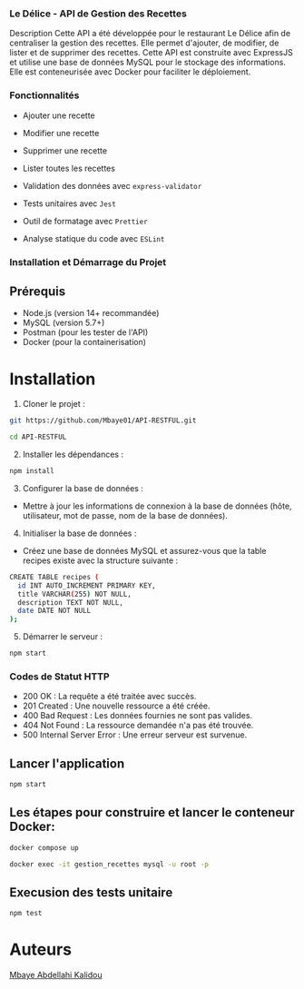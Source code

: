 ### Le Délice - API de Gestion des Recettes

Description
Cette API a été développée pour le restaurant Le Délice afin de centraliser la gestion des recettes. Elle permet d'ajouter, de modifier, de lister et de supprimer des recettes. Cette API est construite avec ExpressJS et utilise une base de données MySQL pour le stockage des informations. Elle est conteneurisée avec Docker pour faciliter le déploiement.

### Fonctionnalités

- Ajouter une recette

- Modifier une recette

- Supprimer une recette

- Lister toutes les recettes

- Validation des données avec `express-validator`

- Tests unitaires avec `Jest`

- Outil de formatage avec `Prettier`

- Analyse statique du code avec `ESLint`

### Installation et Démarrage du Projet

## Prérequis

- Node.js (version 14+ recommandée)
- MySQL (version 5.7+)
- Postman (pour les tester de l'API)
- Docker (pour la containerisation)

# Installation

1. Cloner le projet :

```bash
git https://github.com/Mbaye01/API-RESTFUL.git
```

```bash
cd API-RESTFUL
```

2. Installer les dépendances :

```bash
npm install
```

3. Configurer la base de données :

- Mettre à jour les informations de connexion à la base de données (hôte, utilisateur, mot de passe, nom de la base de données).

4. Initialiser la base de données :

- Créez une base de données MySQL et assurez-vous que la table recipes existe avec la structure suivante :

```bash
CREATE TABLE recipes (
  id INT AUTO_INCREMENT PRIMARY KEY,
  title VARCHAR(255) NOT NULL,
  description TEXT NOT NULL,
  date DATE NOT NULL
);
```

5. Démarrer le serveur :

```bash
npm start
```

### Codes de Statut HTTP

- 200 OK : La requête a été traitée avec succès.
- 201 Created : Une nouvelle ressource a été créée.
- 400 Bad Request : Les données fournies ne sont pas valides.
- 404 Not Found : La ressource demandée n'a pas été trouvée.
- 500 Internal Server Error : Une erreur serveur est survenue.

## Lancer l'application

```bash
npm start
```

## Les étapes pour construire et lancer le conteneur Docker:

```bash
docker compose up
```

```bash
docker exec -it gestion_recettes mysql -u root -p
```

## Execusion des tests unitaire

```bash
npm test
```

# Auteurs

[Mbaye Abdellahi Kalidou](https://github.com/Mbaye01/API-RESTFUL.git)
